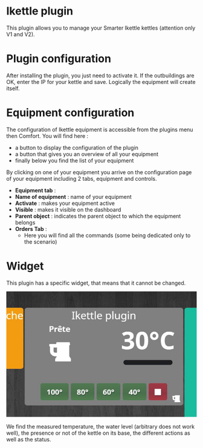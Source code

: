 # Ikettle plugin

This plugin allows you to manage your Smarter Ikettle kettles (attention only V1 and V2).

# Plugin configuration 

After installing the plugin, you just need to activate it. If the outbuildings are OK, enter the IP for your kettle and save. Logically the equipment will create itself.

# Equipment configuration 

The configuration of Ikettle equipment is accessible from the plugins menu then Comfort. You will find here :

-   a button to display the configuration of the plugin
-   a button that gives you an overview of all your equipment
-   finally below you find the list of your equipment

By clicking on one of your equipment you arrive on the configuration page of your equipment including 2 tabs, equipment and controls.

-   **Equipment tab** :
-   **Name of equipment** : name of your equipment
-   **Activate** : makes your equipment active
-   **Visible** : makes it visible on the dashboard
-   **Parent object** : indicates the parent object to which the equipment belongs
-   **Orders Tab** :
    -  Here you will find all the commands (some being dedicated only to the scenario)

# Widget 

This plugin has a specific widget, that means that it cannot be changed.

![ikettle](./images/ikettle_screenshot.jpg)

We find the measured temperature, the water level (arbitrary does not work well), the presence or not of the kettle on its base, the different actions as well as the status.

